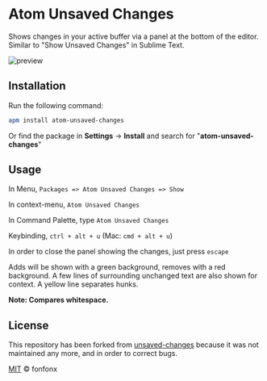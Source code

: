 # Atom Unsaved Changes

Shows changes in your active buffer via a panel at the bottom of the editor.
Similar to "Show Unsaved Changes" in Sublime Text.

![preview](https://cloud.githubusercontent.com/assets/12617169/7885149/496b1540-05f0-11e5-9a91-b85a4e6ad2f4.png)

## Installation

Run the following command:
```sh
apm install atom-unsaved-changes
```
Or find the package in **Settings** &rarr; **Install** and search for "**atom-unsaved-changes**"

## Usage

In Menu, `Packages => Atom Unsaved Changes => Show`

In context-menu, `Atom Unsaved Changes`

In Command Palette, type `Atom Unsaved Changes`

Keybinding, `ctrl + alt + u` (Mac: `cmd + alt + u`)

In order to close the panel showing the changes, just press `escape`

Adds will be shown with a green background, removes with a red background.
A few lines of surrounding unchanged text are also shown for context.
A yellow line separates hunks.

**Note: Compares whitespace.**

## License

This repository has been forked from [unsaved-changes](https://github.com/Ge-Bra/unsaved-changes) because it was not maintained any more, and in order to correct bugs.

[MIT](LICENSE.md) © fonfonx
